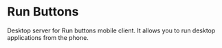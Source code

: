 # Run Buttons
Desktop server for Run buttons mobile client. It allows you to run desktop applications from the phone.
